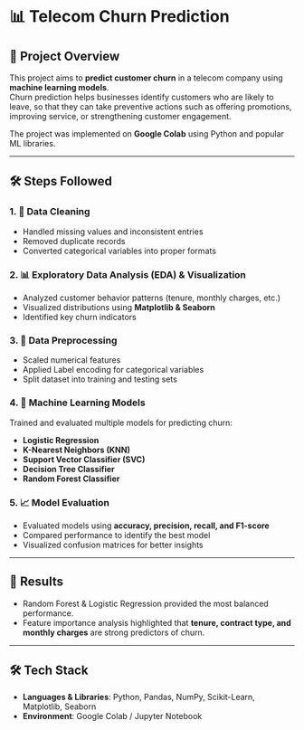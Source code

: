 # 📊 Telecom Churn Prediction

## 📌 Project Overview
This project aims to **predict customer churn** in a telecom company using **machine learning models**.  
Churn prediction helps businesses identify customers who are likely to leave, so that they can take preventive actions such as offering promotions, improving service, or strengthening customer engagement.  

The project was implemented on **Google Colab** using Python and popular ML libraries.

---

## 🛠 Steps Followed

### 1. 🔹 Data Cleaning
- Handled missing values and inconsistent entries  
- Removed duplicate records  
- Converted categorical variables into proper formats  

### 2. 📊 Exploratory Data Analysis (EDA) & Visualization
- Analyzed customer behavior patterns (tenure, monthly charges, etc.)  
- Visualized distributions using **Matplotlib & Seaborn**  
- Identified key churn indicators  

### 3. 🔧 Data Preprocessing
- Scaled numerical features  
- Applied Label encoding for categorical variables  
- Split dataset into training and testing sets  

### 4. 🤖 Machine Learning Models
Trained and evaluated multiple models for predicting churn:
- **Logistic Regression**  
- **K-Nearest Neighbors (KNN)**  
- **Support Vector Classifier (SVC)**  
- **Decision Tree Classifier**  
- **Random Forest Classifier**  

### 5. 📈 Model Evaluation
- Evaluated models using **accuracy, precision, recall, and F1-score**  
- Compared performance to identify the best model  
- Visualized confusion matrices for better insights  

---

## 🚀 Results
- Random Forest & Logistic Regression provided the most balanced performance.  
- Feature importance analysis highlighted that **tenure, contract type, and monthly charges** are strong predictors of churn.  

---

## 🛠 Tech Stack
- **Languages & Libraries**: Python, Pandas, NumPy, Scikit-Learn, Matplotlib, Seaborn  
- **Environment**: Google Colab / Jupyter Notebook  

